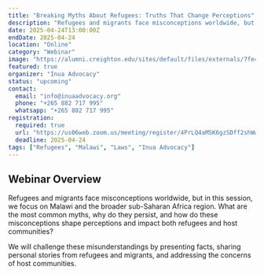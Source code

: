 ```yaml
---
title: "Breaking Myths About Refugees: Truths That Change Perceptions"
description: "Refugees and migrants face misconceptions worldwide, but in this session, we focus on Malawi and the broader sub-Saharan Africa region."
date: 2025-04-24T13:00:00Z
endDate: 2025-04-24
location: "Online"
category: "Webinar"
image: "https://alumni.creighton.edu/sites/default/files/externals/7fe45be3aa4b9a7e7698f971033cbcc6.jpg"
featured: true
organizer: "Inua Advocacy"
status: "upcoming"
contact:
  email: "info@inuaadvocacy.org"
  phone: "+265 882 717 995"
  whatsapp: "+265 882 717 995"
registration:
  required: true
  url: "https://us06web.zoom.us/meeting/register/4PrLQ4aMSK6gzSDff2shWw"
  deadline: 2025-04-24
tags: ["Refugees", "Malawi", "Laws", "Inua Advocacy"]
---
```


## Webinar Overview

Refugees and migrants face misconceptions worldwide, but in this session, we focus on Malawi and the broader sub-Saharan Africa region. What are the most common myths, why do they persist, and how do these misconceptions shape perceptions and impact both refugees and host communities?

We will challenge these misunderstandings by presenting facts, sharing personal stories from refugees and migrants, and addressing the concerns of host communities.

